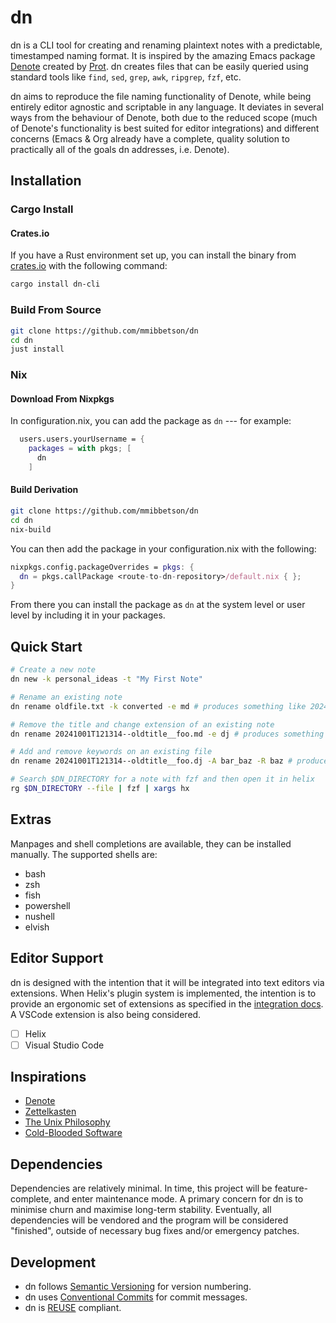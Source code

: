 <!--
SPDX-FileCopyrightText: 2024-2025 Matthew Mark Ibbetson
SPDX-FileContributor: Matthew Mark Ibbetson

SPDX-License-Identifier: GPL-3.0-or-later
-->

# dn

dn is a CLI tool for creating and renaming plaintext notes with a predictable, timestamped naming format. It is inspired by the amazing Emacs package [Denote](https://protesilaos.com/emacs/denote) created by [Prot](https://protesilaos.com/). dn creates files that can be easily queried using standard tools like `find`, `sed`, `grep`, `awk`, `ripgrep`, `fzf`, etc.

dn aims to reproduce the file naming functionality of Denote, while being entirely editor agnostic and scriptable in any language. It deviates in several ways from the behaviour of Denote, both due to the reduced scope (much of Denote's functionality is best suited for editor integrations) and different concerns (Emacs & Org already have a complete, quality solution to practically all of the goals dn addresses, i.e. Denote).

## Installation

### Cargo Install

#### Crates.io

If you have a Rust environment set up, you can install the binary from [crates.io](https://crates.io/crates/dn-cli) with the following command:

```sh
cargo install dn-cli
```

### Build From Source

```sh
git clone https://github.com/mmibbetson/dn
cd dn
just install
```

### Nix

#### Download From Nixpkgs

In configuration.nix, you can add the package as `dn` --- for example:

```nix
  users.users.yourUsername = {
    packages = with pkgs; [
      dn
    ]
```

#### Build Derivation

```sh
git clone https://github.com/mmibbetson/dn
cd dn
nix-build
```

You can then add the package in your configuration.nix with the following:

```nix
nixpkgs.config.packageOverrides = pkgs: {
  dn = pkgs.callPackage <route-to-dn-repository>/default.nix { };
}
```

From there you can install the package as `dn` at the system level or user level by including it in your packages.

## Quick Start

```bash
# Create a new note
dn new -k personal_ideas -t "My First Note"

# Rename an existing note
dn rename oldfile.txt -k converted -e md # produces something like 20241006T145030--oldfile__converted.md

# Remove the title and change extension of an existing note
dn rename 20241001T121314--oldtitle__foo.md -e dj # produces something like 20241001T121314--oldtitle__foo.dj

# Add and remove keywords on an existing file
dn rename 20241001T121314--oldtitle__foo.dj -A bar_baz -R baz # produces 20241001T121314--oldtitle__foo_bar.dj

# Search $DN_DIRECTORY for a note with fzf and then open it in helix
rg $DN_DIRECTORY --file | fzf | xargs hx
```

## Extras

Manpages and shell completions are available, they can be installed manually. The supported shells are:

- bash
- zsh
- fish
- powershell
- nushell
- elvish

## Editor Support

dn is designed with the intention that it will be integrated into text editors via extensions. When Helix's plugin system is implemented, the intention is to provide an ergonomic set of extensions as specified in the [integration docs](./docs/dev/integrations.md). A VSCode extension is also being considered.

- [ ] Helix
- [ ] Visual Studio Code

## Inspirations

- [Denote](https://protesilaos.com/emacs/denote)
- [Zettelkasten](https://zettelkasten.de/introduction/)
- [The Unix Philosophy](https://en.wikipedia.org/wiki/Unix_philosophy)
- [Cold-Blooded Software](https://dubroy.com/blog/cold-blooded-software/)

## Dependencies

Dependencies are relatively minimal. In time, this project will be feature-complete, and enter maintenance mode. A primary concern for dn is to minimise churn and maximise long-term stability. Eventually, all dependencies will be vendored and the program will be considered "finished", outside of necessary bug fixes and/or emergency patches.

## Development

- dn follows [Semantic Versioning](https://semver.org/) for version numbering.
- dn uses [Conventional Commits](https://www.conventionalcommits.org/) for commit messages.
- dn is [REUSE](https://reuse.software/) compliant.
